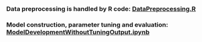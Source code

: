 ### Data preprocessing is handled by R code: [DataPreprocessing.R](DataPreprocessing.R)
### Model construction, parameter tuning and evaluation: [ModelDevelopmentWithoutTuningOutput.ipynb](DataPreprocessing.R)
